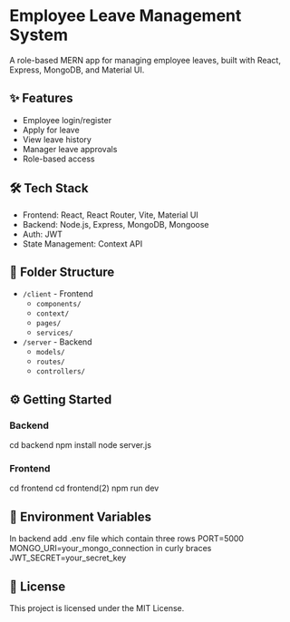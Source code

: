 # Employee Leave Management System
A role-based MERN app for managing employee leaves, built with React, Express, MongoDB, and Material UI.

## ✨ Features
- Employee login/register
- Apply for leave
- View leave history
- Manager leave approvals
- Role-based access


## 🛠️ Tech Stack
- Frontend: React, React Router, Vite, Material UI
- Backend: Node.js, Express, MongoDB, Mongoose
- Auth: JWT
- State Management: Context API


## 📁 Folder Structure
- `/client` - Frontend
  - `components/`
  - `context/`
  - `pages/`
  - `services/`
- `/server` - Backend
  - `models/`
  - `routes/`
  - `controllers/`


## ⚙️ Getting Started

### Backend

cd backend
npm install
node server.js


### Frontend
cd frontend
cd frontend(2)
npm run dev


## 🔐 Environment Variables

In backend add .env file which contain three rows
PORT=5000 
MONGO_URI=your_mongo_connection in curly braces
JWT_SECRET=your_secret_key


## 📄 License
This project is licensed under the MIT License.


